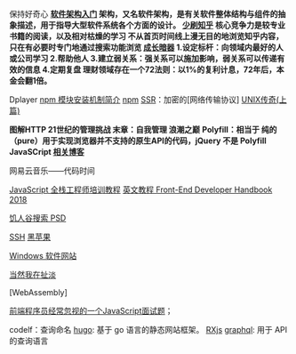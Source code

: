 保持好奇心
**[软件架构入门](http://www.ruanyifeng.com/blog/2016/09/software-architecture.html)
架构，又名软件架构，是有关软件整体结构与组件的抽象描述，用于指导大型软件系统各个方面的设计。
[少刷知乎](https://mp.weixin.qq.com/s/3qCOlpbjYX2dx66JkRDoaA)
核心竞争力是较专业书籍的阅读，以及相对枯燥的学习
不从首页时间线上漫无目的地浏览知乎内容，只在有必要时专门地通过搜索功能浏览
[成长暗器](https://mp.weixin.qq.com/s/LHK1A0Y_LIdC-djx4te2eQ)
1.设定标杆：向领域内最好的人或公司学习
2.帮助他人
3.建立弱关系：强关系可以施加影响，弱关系可以传递有效的信息
4.定期复盘
理财领域存在一个72法则：以1%的复利计息，72年后，本金会翻1倍。**

Dplayer 
[npm 模块安装机制简介](http://www.ruanyifeng.com/blog/2016/01/npm-install.html)
[npm](https://juejin.im/post/5ab3f77df265da2392364341)
[SSR](https://zh.wikipedia.org/wiki/Secure_Shell)：加密的[网络传输协议]
[UNIX传奇(上篇)](https://coolshell.cn/articles/2322.html)

**图解HTTP
21世纪的管理挑战 末章：自我管理
浪潮之巅**
**Polyfill：相当于 纯的（pure）用于实现浏览器并不支持的原生API的代码，jQuery 不是 Polyfill JavaSCript [相关博客](https://segmentfault.com/a/1190000002593432)**

网易云音乐——代码时间

[JavaScript 全栈工程师培训教程](http://www.ruanyifeng.com/blog/2016/11/javascript.html)
[英文教程 Front-End Developer Handbook 2018](https://frontendmasters.com/books/front-end-handbook/2018/what-is-a-FD.html)

[饥人谷搜索 PSD](https://xiedaimala.com/courses/544b9100-f08e-4ea0-b4e1-5e0955276002#/common)

[SSH](http://www.ruanyifeng.com/blog/2011/12/ssh_remote_login.html)
[黑苹果](https://github.com/huangyz0918/Hackintosh-Installer-University)

[Windows 软件网站](https://love.appinn.com/)

[当然我在扯淡](http://www.yinwang.org/)

[WebAssembly]

[前端程序员经常忽视的一个JavaScript面试题](https://github.com/Wscats/Good-text-Share/issues/85)；

codelf：查询命名
[hugo](https://gohugo.io/documentation/): 基于 go 语言的静态网站框架。
[RXjs](https://rxjs.dev/)
[graphql](https://graphql.cn/): 用于 API 的查询语言
